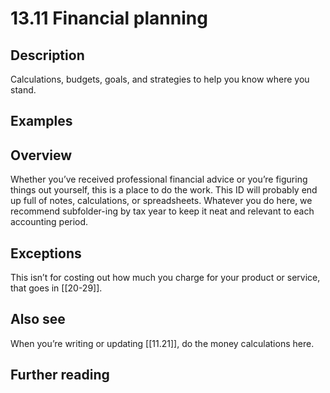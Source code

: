 # 13.11 Financial planning

## Description

Calculations, budgets, goals, and strategies to help you know where you stand.

## Examples

## Overview

Whether you’ve received professional financial advice or you’re figuring things out yourself, this is a place to do the work. This ID will probably end up full of notes, calculations, or spreadsheets. Whatever you do here, we recommend subfolder-ing by tax year to keep it neat and relevant to each accounting period.

## Exceptions

This isn’t for costing out how much you charge for your product or service, that goes in [[20-29]].

## Also see

When you’re writing or updating [[11.21]], do the money calculations here.

## Further reading

